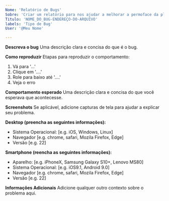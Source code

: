 ```yaml
---
Nome: 'Relatório de Bugs'
Sobre: 'Criar um relatório para nos ajudar a melhorar a permoface da plataforma Minerva.'
Titulo: 'NOME_DO_BUG-ENDEREÇO-DO-ARQUIVO'
labels: 'Tipo de Bug'
User: '@Meu Nome'

---
```


**Descreva o bug**
Uma descrição clara e concisa do que é o bug.

**Como reproduzir**
Etapas para reproduzir o comportamento:
1. Vá para '...'
2. Clique em '....'
3. Role para baixo até '....'
4. Veja o erro

**Comportamento esperado**
Uma descrição clara e concisa do que você esperava que acontecesse.

**Screenshots**
Se aplicável, adicione capturas de tela para ajudar a explicar seu problema.

**Desktop (preencha as seguintes informações):**
 - Sistema Operacional: [e.g. iOS, Windows, Linux]
 - Navegador [e.g. chrome, safari, Mozila Firefox, Edge]
 - Versão [e.g. 22]

**Smartphone (reencha as seguintes informações):**
 - Aparelho: [e.g. iPhoneX, Samsung Galaxy S10+, Lenovo MS80]
 - Sistema Operacional: [e.g. iOS9.1, Android 9.0]
 - Navegador [e.g. chrome, safari, Mozila Firefox, Edge]
 - Versão [e.g. 22]

**Informações Adicionais**
Adicione qualquer outro contexto sobre o problema aqui.
